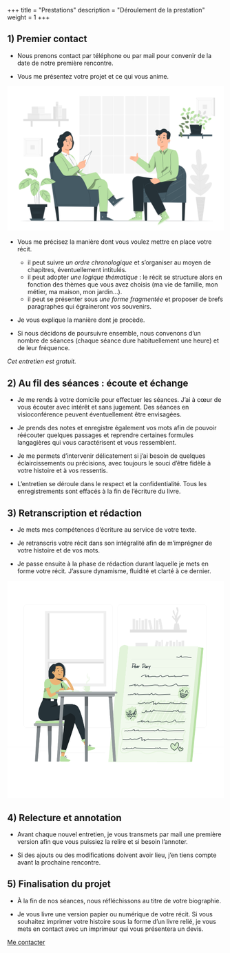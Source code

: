 +++
title = "Prestations"
description = "Déroulement de la prestation"
weight = 1
+++

<div class="grid">
<div class="grid-item">

## 1) Premier contact

- Nous prenons contact par téléphone ou par mail pour convenir de la date de notre première rencontre.

- Vous me présentez votre projet et ce qui vous anime.

<img class="medium_img" alt="talk" src="/img/talk.svg">

- Vous me précisez la manière dont vous voulez mettre en place votre récit.
    * il peut suivre *un ordre chronologique* et s’organiser au moyen de chapitres, éventuellement intitulés.
    * il peut adopter *une logique thématique* : le récit se structure alors en fonction des thèmes que vous avez choisis (ma vie de famille, mon métier, ma maison, mon jardin…).
    * il peut se présenter sous *une forme fragmentée* et proposer de brefs paragraphes qui égraineront vos souvenirs.

- Je vous explique la manière dont je procède.

- Si nous décidons de poursuivre ensemble, nous convenons d’un nombre de séances (chaque séance dure habituellement une heure) et de leur fréquence.

*Cet entretien est gratuit.*

</div>
<div class="grid-item">

## 2) Au fil des séances : écoute et échange

- Je me rends à votre domicile pour effectuer les séances. J’ai à cœur de vous écouter avec intérêt et sans jugement. Des séances en visioconférence peuvent éventuellement être envisagées.

- Je prends des notes et enregistre également vos mots afin de pouvoir réécouter quelques passages et reprendre certaines formules langagières qui vous caractérisent et vous ressemblent.

- Je me permets d’intervenir délicatement si j’ai besoin de quelques éclaircissements ou précisions, avec toujours le souci d’être fidèle à votre histoire et à vos ressentis.

- L’entretien se déroule dans le respect et la confidentialité. Tous les enregistrements sont effacés à la fin de l’écriture du livre.

## 3) Retranscription et rédaction

- Je mets mes compétences d’écriture au service de votre texte.
- Je retranscris votre récit dans son intégralité afin de m’imprégner de votre histoire et de vos mots.

- Je passe ensuite à la phase de rédaction durant laquelle je mets en forme votre récit. J’assure dynamisme, fluidité et clarté à ce dernier.

<img class="medium_img" alt="write" src="/img/write.svg">

</div>
</div>

<div class="grid">
<div class="grid-item">

## 4) Relecture et annotation

- Avant chaque nouvel entretien, je vous transmets par mail une première version afin que vous puissiez la relire et si besoin l’annoter.

- Si des ajouts ou des modifications doivent avoir lieu, j’en tiens compte avant la prochaine rencontre.

</div>
<div class="grid-item">

## 5) Finalisation du projet

- À la fin de nos séances, nous réfléchissons au titre de votre biographie.

- Je vous livre une version papier ou numérique de votre récit. Si vous souhaitez imprimer votre histoire sous la forme d’un livre relié, je vous mets en contact avec un imprimeur qui vous présentera un devis.

</div>
</div>

<div class="div-centered">
    <a class="contact-button" href="mailto:%63%6f%6e%74%61%63%74%40%6c%61%72%61%6d%75%72%65%64%65%73%6d%6f%74%73%2e%66%72">Me contacter</a>
</div>